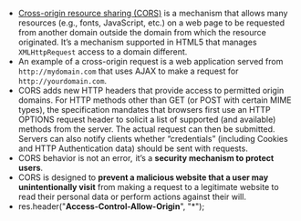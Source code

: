 - [Cross-origin resource sharing (CORS)](http://www.w3.org/TR/cors/)  is a mechanism that allows many resources (e.g., fonts, JavaScript, etc.) on a web page to be requested from another domain outside the domain from which the resource originated. It’s a mechanism supported in HTML5 that manages  `XMLHttpRequest`  access to a domain different.
- An example of a cross-origin request is a web application served from  `http://mydomain.com`  that uses AJAX to make a request for  `http://yourdomain.com`.
- CORS adds new HTTP headers that provide access to permitted origin domains. For HTTP methods other than GET (or POST with certain MIME types), the specification mandates that browsers first use an HTTP OPTIONS request header to solicit a list of supported (and available) methods from the server. The actual request can then be submitted. Servers can also notify clients whether “credentials” (including Cookies and HTTP Authentication data) should be sent with requests.
- CORS behavior is not an error,  it’s a **security mechanism to protect users**.
- CORS is designed to **prevent a malicious website that a user may unintentionally visit** from making a request to a legitimate website to read their personal data or perform actions against their will.
- res.header("**Access-Control-Allow-Origin**", "*");
<!--stackedit_data:
eyJoaXN0b3J5IjpbMTczNzIyOTczMSwxMjgxNDkzOTgzXX0=
-->